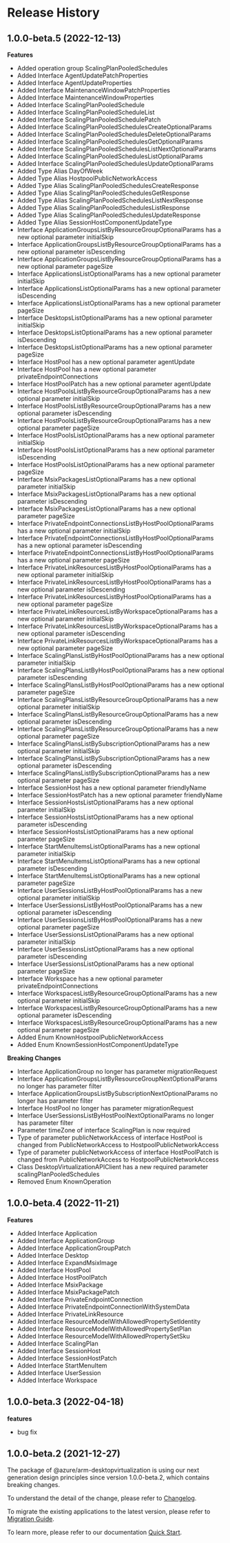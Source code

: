 # Release History
    
## 1.0.0-beta.5 (2022-12-13)
    
**Features**

  - Added operation group ScalingPlanPooledSchedules
  - Added Interface AgentUpdatePatchProperties
  - Added Interface AgentUpdateProperties
  - Added Interface MaintenanceWindowPatchProperties
  - Added Interface MaintenanceWindowProperties
  - Added Interface ScalingPlanPooledSchedule
  - Added Interface ScalingPlanPooledScheduleList
  - Added Interface ScalingPlanPooledSchedulePatch
  - Added Interface ScalingPlanPooledSchedulesCreateOptionalParams
  - Added Interface ScalingPlanPooledSchedulesDeleteOptionalParams
  - Added Interface ScalingPlanPooledSchedulesGetOptionalParams
  - Added Interface ScalingPlanPooledSchedulesListNextOptionalParams
  - Added Interface ScalingPlanPooledSchedulesListOptionalParams
  - Added Interface ScalingPlanPooledSchedulesUpdateOptionalParams
  - Added Type Alias DayOfWeek
  - Added Type Alias HostpoolPublicNetworkAccess
  - Added Type Alias ScalingPlanPooledSchedulesCreateResponse
  - Added Type Alias ScalingPlanPooledSchedulesGetResponse
  - Added Type Alias ScalingPlanPooledSchedulesListNextResponse
  - Added Type Alias ScalingPlanPooledSchedulesListResponse
  - Added Type Alias ScalingPlanPooledSchedulesUpdateResponse
  - Added Type Alias SessionHostComponentUpdateType
  - Interface ApplicationGroupsListByResourceGroupOptionalParams has a new optional parameter initialSkip
  - Interface ApplicationGroupsListByResourceGroupOptionalParams has a new optional parameter isDescending
  - Interface ApplicationGroupsListByResourceGroupOptionalParams has a new optional parameter pageSize
  - Interface ApplicationsListOptionalParams has a new optional parameter initialSkip
  - Interface ApplicationsListOptionalParams has a new optional parameter isDescending
  - Interface ApplicationsListOptionalParams has a new optional parameter pageSize
  - Interface DesktopsListOptionalParams has a new optional parameter initialSkip
  - Interface DesktopsListOptionalParams has a new optional parameter isDescending
  - Interface DesktopsListOptionalParams has a new optional parameter pageSize
  - Interface HostPool has a new optional parameter agentUpdate
  - Interface HostPool has a new optional parameter privateEndpointConnections
  - Interface HostPoolPatch has a new optional parameter agentUpdate
  - Interface HostPoolsListByResourceGroupOptionalParams has a new optional parameter initialSkip
  - Interface HostPoolsListByResourceGroupOptionalParams has a new optional parameter isDescending
  - Interface HostPoolsListByResourceGroupOptionalParams has a new optional parameter pageSize
  - Interface HostPoolsListOptionalParams has a new optional parameter initialSkip
  - Interface HostPoolsListOptionalParams has a new optional parameter isDescending
  - Interface HostPoolsListOptionalParams has a new optional parameter pageSize
  - Interface MsixPackagesListOptionalParams has a new optional parameter initialSkip
  - Interface MsixPackagesListOptionalParams has a new optional parameter isDescending
  - Interface MsixPackagesListOptionalParams has a new optional parameter pageSize
  - Interface PrivateEndpointConnectionsListByHostPoolOptionalParams has a new optional parameter initialSkip
  - Interface PrivateEndpointConnectionsListByHostPoolOptionalParams has a new optional parameter isDescending
  - Interface PrivateEndpointConnectionsListByHostPoolOptionalParams has a new optional parameter pageSize
  - Interface PrivateLinkResourcesListByHostPoolOptionalParams has a new optional parameter initialSkip
  - Interface PrivateLinkResourcesListByHostPoolOptionalParams has a new optional parameter isDescending
  - Interface PrivateLinkResourcesListByHostPoolOptionalParams has a new optional parameter pageSize
  - Interface PrivateLinkResourcesListByWorkspaceOptionalParams has a new optional parameter initialSkip
  - Interface PrivateLinkResourcesListByWorkspaceOptionalParams has a new optional parameter isDescending
  - Interface PrivateLinkResourcesListByWorkspaceOptionalParams has a new optional parameter pageSize
  - Interface ScalingPlansListByHostPoolOptionalParams has a new optional parameter initialSkip
  - Interface ScalingPlansListByHostPoolOptionalParams has a new optional parameter isDescending
  - Interface ScalingPlansListByHostPoolOptionalParams has a new optional parameter pageSize
  - Interface ScalingPlansListByResourceGroupOptionalParams has a new optional parameter initialSkip
  - Interface ScalingPlansListByResourceGroupOptionalParams has a new optional parameter isDescending
  - Interface ScalingPlansListByResourceGroupOptionalParams has a new optional parameter pageSize
  - Interface ScalingPlansListBySubscriptionOptionalParams has a new optional parameter initialSkip
  - Interface ScalingPlansListBySubscriptionOptionalParams has a new optional parameter isDescending
  - Interface ScalingPlansListBySubscriptionOptionalParams has a new optional parameter pageSize
  - Interface SessionHost has a new optional parameter friendlyName
  - Interface SessionHostPatch has a new optional parameter friendlyName
  - Interface SessionHostsListOptionalParams has a new optional parameter initialSkip
  - Interface SessionHostsListOptionalParams has a new optional parameter isDescending
  - Interface SessionHostsListOptionalParams has a new optional parameter pageSize
  - Interface StartMenuItemsListOptionalParams has a new optional parameter initialSkip
  - Interface StartMenuItemsListOptionalParams has a new optional parameter isDescending
  - Interface StartMenuItemsListOptionalParams has a new optional parameter pageSize
  - Interface UserSessionsListByHostPoolOptionalParams has a new optional parameter initialSkip
  - Interface UserSessionsListByHostPoolOptionalParams has a new optional parameter isDescending
  - Interface UserSessionsListByHostPoolOptionalParams has a new optional parameter pageSize
  - Interface UserSessionsListOptionalParams has a new optional parameter initialSkip
  - Interface UserSessionsListOptionalParams has a new optional parameter isDescending
  - Interface UserSessionsListOptionalParams has a new optional parameter pageSize
  - Interface Workspace has a new optional parameter privateEndpointConnections
  - Interface WorkspacesListByResourceGroupOptionalParams has a new optional parameter initialSkip
  - Interface WorkspacesListByResourceGroupOptionalParams has a new optional parameter isDescending
  - Interface WorkspacesListByResourceGroupOptionalParams has a new optional parameter pageSize
  - Added Enum KnownHostpoolPublicNetworkAccess
  - Added Enum KnownSessionHostComponentUpdateType

**Breaking Changes**

  - Interface ApplicationGroup no longer has parameter migrationRequest
  - Interface ApplicationGroupsListByResourceGroupNextOptionalParams no longer has parameter filter
  - Interface ApplicationGroupsListBySubscriptionNextOptionalParams no longer has parameter filter
  - Interface HostPool no longer has parameter migrationRequest
  - Interface UserSessionsListByHostPoolNextOptionalParams no longer has parameter filter
  - Parameter timeZone of interface ScalingPlan is now required
  - Type of parameter publicNetworkAccess of interface HostPool is changed from PublicNetworkAccess to HostpoolPublicNetworkAccess
  - Type of parameter publicNetworkAccess of interface HostPoolPatch is changed from PublicNetworkAccess to HostpoolPublicNetworkAccess
  - Class DesktopVirtualizationAPIClient has a new required parameter scalingPlanPooledSchedules
  - Removed Enum KnownOperation
    
    
## 1.0.0-beta.4 (2022-11-21)
    
**Features**

  - Added Interface Application
  - Added Interface ApplicationGroup
  - Added Interface ApplicationGroupPatch
  - Added Interface Desktop
  - Added Interface ExpandMsixImage
  - Added Interface HostPool
  - Added Interface HostPoolPatch
  - Added Interface MsixPackage
  - Added Interface MsixPackagePatch
  - Added Interface PrivateEndpointConnection
  - Added Interface PrivateEndpointConnectionWithSystemData
  - Added Interface PrivateLinkResource
  - Added Interface ResourceModelWithAllowedPropertySetIdentity
  - Added Interface ResourceModelWithAllowedPropertySetPlan
  - Added Interface ResourceModelWithAllowedPropertySetSku
  - Added Interface ScalingPlan
  - Added Interface SessionHost
  - Added Interface SessionHostPatch
  - Added Interface StartMenuItem
  - Added Interface UserSession
  - Added Interface Workspace
    
## 1.0.0-beta.3 (2022-04-18)

**features**

  - bug fix

## 1.0.0-beta.2 (2021-12-27)
    
The package of @azure/arm-desktopvirtualization is using our next generation design principles since version 1.0.0-beta.2, which contains breaking changes.

To understand the detail of the change, please refer to [Changelog](https://aka.ms/js-track2-changelog).

To migrate the existing applications to the latest version, please refer to [Migration Guide](https://aka.ms/js-track2-migration-guide).

To learn more, please refer to our documentation [Quick Start](https://aka.ms/js-track2-quickstart).

